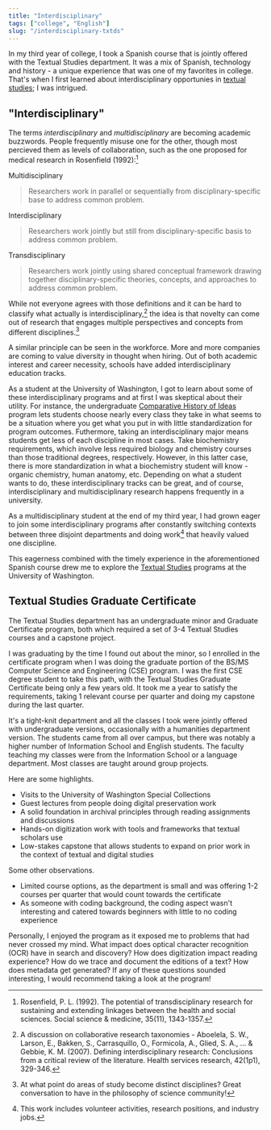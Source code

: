```yaml
---
title: "Interdisciplinary"
tags: ["college", "English"]
slug: "/interdisciplinary-txtds"
---
```


In my third year of college, I took a Spanish course that is jointly offered with the Textual Studies department. It was a mix of Spanish, technology and history - a unique experience that was one of my favorites in college. That's when I first learned about interdisciplinary opportunies in [textual studies](https://en.wikipedia.org/wiki/Textual_scholarship); I was intrigued.

## "Interdisciplinary"

The terms *interdisciplinary* and *multidisciplinary* are becoming academic buzzwords. People frequently misuse one for the other, though most percieved them as levels of collaboration, such as the one proposed for medical research in Rosenfield (1992):[^1]

Multidisciplinary
> Researchers work in parallel or sequentially from disciplinary-specific base to address common problem.

Interdisciplinary
> Researchers work jointly but still from disciplinary-specific basis to
address common problem.

Transdisciplinary
> Researchers work jointly using shared conceptual framework drawing together disciplinary-specific theories, concepts, and approaches to address common problem.


[^1]: Rosenfield, P. L. (1992). The potential of transdisciplinary research for sustaining and extending linkages between the health and social sciences. Social science & medicine, 35(11), 1343-1357.

While not everyone agrees with those definitions and it can be hard to classify what actually is interdisciplinary,[^2] the idea is that novelty can come out of research that engages multiple perspectives and concepts from different disciplines.[^3]

[^2]: A discussion on collaborative research taxonomies - Aboelela, S. W., Larson, E., Bakken, S., Carrasquillo, O., Formicola, A., Glied, S. A., ... & Gebbie, K. M. (2007). Defining interdisciplinary research: Conclusions from a critical review of the literature. Health services research, 42(1p1), 329-346.

[^3]: At what point do areas of study become distinct disciplines? Great conversation to have in the philosophy of science community!

A similar principle can be seen in the workforce. More and more companies are coming to value diversity in thought when hiring. Out of both academic interest and career necessity, schools have added interdisciplinary education tracks.

As a student at the University of Washington, I got to learn about some of these interdisciplinary programs and at first I was skeptical about their utility. For instance, the undergraduate [Comparative History of Ideas](https://chid.washington.edu/) program lets students choose nearly every class they take in what seems to be a situation where you get what you put in with little standardization for program outcomes. Futhermore, taking an interdisciplinary major means students get less of each discipline in most cases. Take biochemistry requirements, which involve less required biology and chemistry courses than those traditional degrees, respectively. However, in this latter case, there is more standardization in what a biochemistry student will know - organic chemistry, human anatomy, etc. Depending on what a student wants to do, these interdisciplinary tracks can be great, and of course, interdisciplinary and multidisciplinary research happens frequently in a university.

As a multidisciplinary student at the end of my third year, I had grown eager to join some interdisciplinary programs after constantly switching contexts between three disjoint departments and doing work[^4] that heavily valued one discipline.

[^4]: This work includes volunteer activities, research positions, and industry jobs.

This eagerness combined with the timely experience in the aforementioned Spanish course drew me to explore the [Textual Studies](https://txtds.uw.edu/) programs at the University of Washington.

## Textual Studies Graduate Certificate

The Textual Studies department has an undergraduate minor and Graduate Certificate program, both which required a set of 3-4 Textual Studies courses and a capstone project.

I was graduating by the time I found out about the minor, so I enrolled in the certificate program when I was doing the graduate portion of the BS/MS Computer Science and Engineering (CSE) program. I was the first CSE degree student to take this path, with the Textual Studies Graduate Certificate being only a few years old. It took me a year to satisfy the requirements, taking 1 relevant course per quarter and doing my capstone during the last quarter.

It's a tight-knit department and all the classes I took were jointly offered with undergraduate versions, occasionally with a humanities department version. The students came from all over campus, but there was notably a higher number of Information School and English students. The faculty teaching my classes were from the Information School or a language department. Most classes are taught around group projects.

Here are some highlights.
- Visits to the University of Washington Special Collections
- Guest lectures from people doing digital preservation work
- A solid foundation in archival principles through reading assignments and discussions
- Hands-on digitization work with tools and frameworks that textual scholars use
- Low-stakes capstone that allows students to expand on prior work in the context of textual and digital studies

Some other observations.
- Limited course options, as the department is small and was offering 1-2 courses per quarter that would count towards the certificate
- As someone with coding background, the coding aspect wasn't interesting and catered towards beginners with little to no coding experience

Personally, I enjoyed the program as it exposed me to problems that had never crossed my mind. What impact does optical character recognition (OCR) have in search and discovery? How does digitization impact reading experience? How do we trace and document the editions of a text? How does metadata get generated? If any of these questions sounded interesting, I would recommend taking a look at the program!